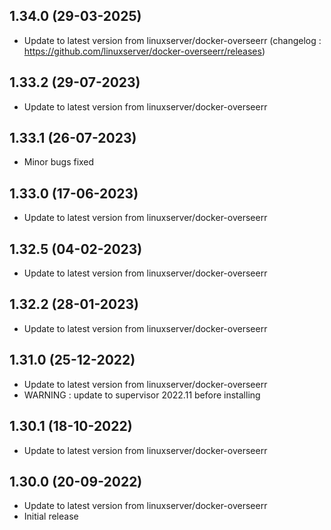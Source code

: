
## 1.34.0 (29-03-2025)
- Update to latest version from linuxserver/docker-overseerr (changelog : https://github.com/linuxserver/docker-overseerr/releases)

## 1.33.2 (29-07-2023)

- Update to latest version from linuxserver/docker-overseerr
## 1.33.1 (26-07-2023)

- Minor bugs fixed

## 1.33.0 (17-06-2023)

- Update to latest version from linuxserver/docker-overseerr

## 1.32.5 (04-02-2023)

- Update to latest version from linuxserver/docker-overseerr

## 1.32.2 (28-01-2023)

- Update to latest version from linuxserver/docker-overseerr

## 1.31.0 (25-12-2022)

- Update to latest version from linuxserver/docker-overseerr
- WARNING : update to supervisor 2022.11 before installing

## 1.30.1 (18-10-2022)

- Update to latest version from linuxserver/docker-overseerr

## 1.30.0 (20-09-2022)

- Update to latest version from linuxserver/docker-overseerr
- Initial release
